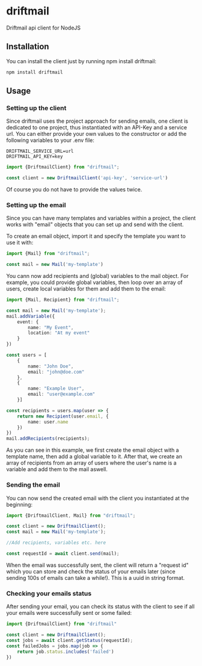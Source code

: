 # driftmail

Driftmail api client for NodeJS
## Installation
You can install the client just by running npm install driftmail:

```sh
npm install driftmail
```

## Usage

### Setting up the client

Since driftmail uses the project approach for sending emails, one client is dedicated to one project, thus instantiated
with an API-Key and a service url. You can either provide your own values to the constructor or add the following
variables to your .env file:

```env
DRIFTMAIL_SERVICE_URL=url
DRIFTMAIL_API_KEY=key
```

```javascript
import {DriftmailClient} from "driftmail";

const client = new DriftmailClient('api-key', 'service-url')
```

Of course you do not have to provide the values twice.

### Setting up the email

Since you can have many templates and variables within a project, the client works with "email" objects that you can set
up and send with the client.

To create an email object, import it and specify the template you want to use it with:

```javascript
import {Mail} from "driftmail";

const mail = new Mail('my-template')
```

You cann now add recipients and (global) variables to the mail object. For example, you could provide global variables,
then loop over an array of
users, create local variables for them and add them to the email:

```typescript
import {Mail, Recipient} from "driftmail";

const mail = new Mail('my-template');
mail.addVariable({
    event: {
        name: "My Event",
        location: "At my event"
    }
})

const users = [
    {
        name: "John Doe",
        email: "john@doe.com"
    },
    {
        name: "Example User",
        email: "user@example.com"
    }]

const recipients = users.map(user => {
    return new Recipient(user.email, {
        name: user.name
    })
})
mail.addRecipients(recipients);
```

As you can see in this example, we first create the email object with a template name, then add a global variable to it.
After that, we create an array of recipients from an array of users where the user's name is a variable and add them to
the mail aswell.

### Sending the email

You can now send the created email with the client you instantiated at the beginning:

```typescript
import {DriftmailClient, Mail} from "driftmail";

const client = new DriftmailClient();
const mail = new Mail('my-template');

//Add recipients, variables etc. here

const requestId = await client.send(mail);
```

When the email was successfully sent, the client will return a "request id" which you can store and check the status of
your emails later (since sending 100s of emails can take a while!). This is a uuid in string format.

### Checking your emails status
After sending your email, you can check its status with the client to see if all your emails were successfully sent or some failed:
```typescript
import {DriftmailClient} from "driftmail"

const client = new DriftmailClient();
const jobs = await client.getStatus(requestId);
const failedJobs = jobs.map(job => {
    return job.status.includes('failed')
})
```
